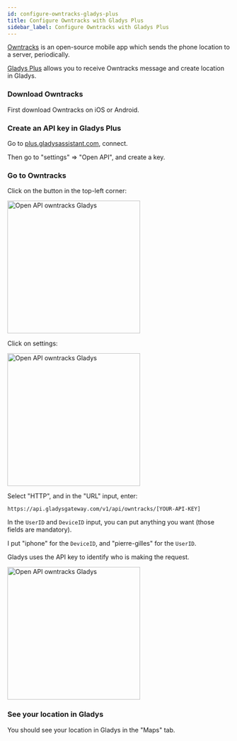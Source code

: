 ```yaml
---
id: configure-owntracks-gladys-plus
title: Configure Owntracks with Gladys Plus
sidebar_label: Configure Owntracks with Gladys Plus
---
```


[Owntracks](https://owntracks.org/) is an open-source mobile app which sends the phone location to a server, periodically.

[Gladys Plus](https://gladysassistant.com/pricing) allows you to receive Owntracks message and create location in Gladys.

### Download Owntracks

First download Owntracks on iOS or Android.

### Create an API key in Gladys Plus

Go to [plus.gladysassistant.com](https://plus.gladysassistant.com/), connect.

Then go to "settings" => "Open API", and create a key.

### Go to Owntracks

Click on the button in the top-left corner:

<img src="/en/img/docs/configuration/gateway/open-api-owntracks-0.jpg" alt="Open API owntracks Gladys" class="img-responsive" width="300" />

Click on settings:

<img src="/en/img/docs/configuration/gateway/open-api-owntracks-1.jpg" alt="Open API owntracks Gladys" class="img-responsive" width="300" />

Select "HTTP", and in the "URL" input, enter:

```
https://api.gladysgateway.com/v1/api/owntracks/[YOUR-API-KEY]
```

In the `UserID` and `DeviceID` input, you can put anything you want (those fields are mandatory).

I put "iphone" for the `DeviceID`, and "pierre-gilles" for the `UserID`.

Gladys uses the API key to identify who is making the request.

<img src="/en/img/docs/configuration/gateway/open-api-owntracks-2.jpg" alt="Open API owntracks Gladys" class="img-responsive" width="300" />

### See your location in Gladys

You should see your location in Gladys in the "Maps" tab.
